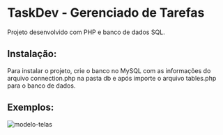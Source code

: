 # TaskDev - Gerenciado de Tarefas

Projeto desenvolvido com PHP e banco de dados SQL.

## Instalação:
Para instalar o projeto, crie o banco no MySQL com as informações do arquivo connection.php na pasta db e após importe o arquivo tables.php para o banco de dados.

## Exemplos:
![modelo-telas](https://user-images.githubusercontent.com/67668769/182963398-b95f2b63-101e-41eb-9a5e-f4642f60f541.jpg)
